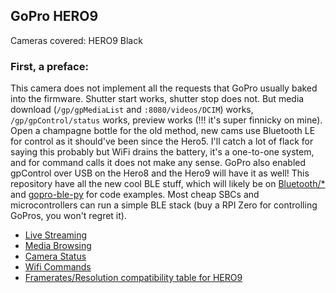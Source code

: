 ## GoPro HERO9

Cameras covered: HERO9 Black

### First, a preface:

This camera does not implement all the requests that GoPro usually baked into the firmware. Shutter start works, shutter stop does not. But media download (`/gp/gpMediaList` and `:8080/videos/DCIM`) works, `/gp/gpControl/status` works, preview works (!!! it's super finnicky on mine). Open a champagne bottle for the old method, new cams use Bluetooth LE for control as it should've been since the Hero5. I'll catch a lot of flack for saying this probably but WiFi drains the battery, it's a one-to-one system, and for command calls it does not make any sense. GoPro also enabled gpControl over USB on the Hero8 and the Hero9 will have it as well! This repository have all the new cool BLE stuff, which will likely be on [Bluetooth/*](/Bluetooth) and [gopro-ble-py](http://github.com/konradit/gopro-ble-py) for code examples. Most cheap SBCs and microcontrollers can run a simple BLE stack (buy a RPI Zero for controlling GoPros, you won't regret it). 

* [Live Streaming](/HERO9/Livestreaming.md)
* [Media Browsing](/HERO9/Mediabrowsing.md)
* [Camera Status](/HERO9/CameraStatus.md)
* [Wifi Commands](/HERO9/HERO9-Commands.md)
* [Framerates/Resolution compatibility table for HERO9](/HERO9/Framerates-Resolutions.md)
